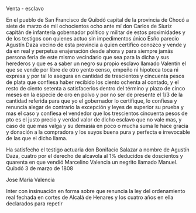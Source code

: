 Venta - esclavo

En el pueblo de San Francisco de Quibdó capital de la provincia de Chocó a siete de marzo de mil ochocientos ocho ante mí don Carlos de Siuriz capitán de infantería gobernador político y militar de estos proximidades y de los testigos con quienes actuo sin impedimentos único Esño parecio Agustín Daza vecino de esta provincia a quien certifico conozco y vende y da en real y perpetua enajenación desde ahora y para siempre jamás persona ferla de este mismo vecindario que sea para la dicha y sus herederos y que es a saber un negro su propio esclavo llamado Valentín el que se vende por libre de otro yento censo, empeño ni hipoteca toca ni expresa y por tal lo asegura en cantidad de trescientos y cincuenta pesos de plata que confiesa haber recibido los ciento ochenta al contado, y el resto de ciento setenta a satisfacerlos dentro del término y plazo de cinco meses en la especie de oro en polvo y por no ser de presente el 1/3 de la cantidad referida para que yo el gobernador lo certifique, lo confiesa y renuncia alegar de contrario la excepción y leyes de superior su prueba y mas el caso y confiesa el vendedor que los trescientos cincuenta pesos de pto es el justo precio y verdad valor de dicho esclavo que no vale mas, y caso de que mas valga y su demasía en poco o mucha suma le hace gracia y donación a la compradora y los suyos buena pura y perfecta e irrevocable de las que el dicho llama.

Ha satisfecho el testigo actuaria don Bonifacio Salazar a nombre de Agustín Daza, cuatro por el derecho de alcavola al 1% deducidos de doscientos y quarenta en que vendió Marcelino Valencia un negrito llamado Manuel. Quibdó 3 de marzo de 1808

Jose Maria Valencia

Inter con insinuación en forma sobre que renuncia la ley del ordenamiento real fechada en cortes de Alcalá de Henares y los cuatro años en ella declarados para repetir